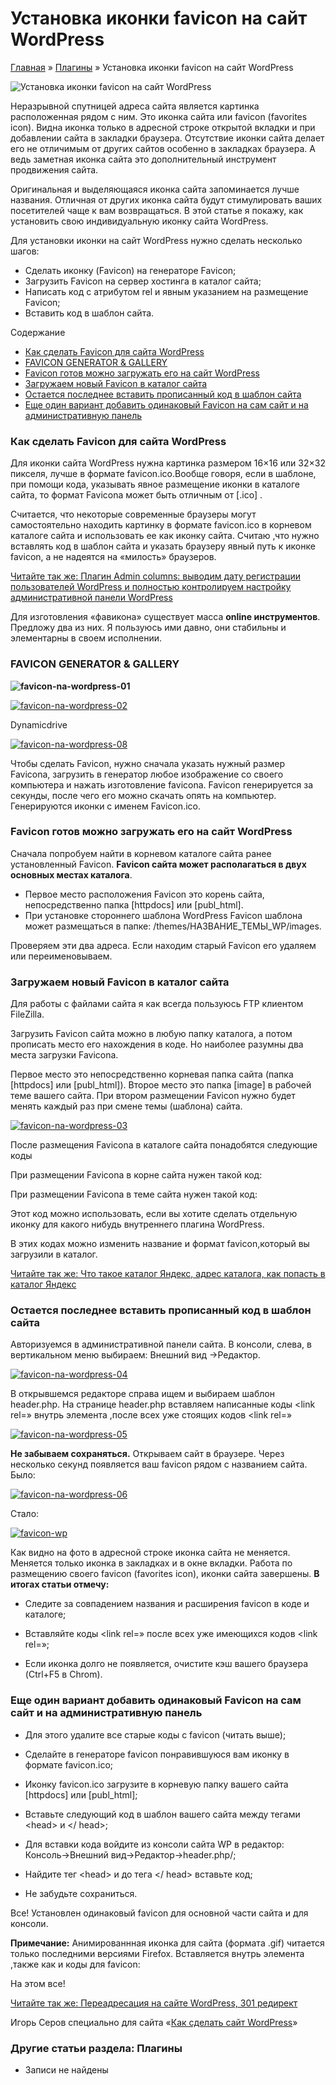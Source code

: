 # Установка иконки favicon на сайт WordPress

[Главная](https://www.wordpress-abc.ru/) » [Плагины](https://www.wordpress-abc.ru/plaginy) » Установка иконки favicon на сайт WordPress

![Установка иконки favicon на сайт WordPress](https://www.wordpress-abc.ru/wp-content/uploads/2013/01/add-favicon-wordpress.png)

Неразрывной  спутницей адреса сайта является картинка расположенная рядом  с ним. Это иконка сайта или favicon  (favorites icon). Видна иконка только в адресной строке открытой вкладки и при добавлении сайта в закладки браузера. Отсутствие иконки сайта делает его не отличимым от других сайтов особенно в закладках браузера.  А ведь заметная иконка сайта это дополнительный инструмент продвижения сайта.

Оригинальная и выделяющаяся иконка сайта запоминается лучше названия. Отличная от других иконка сайта  будут стимулировать ваших посетителей чаще к вам возвращаться. В этой статье я покажу, как установить свою индивидуальную иконку сайта WordPress.

Для установки  иконки на сайт WordPress нужно сделать несколько шагов:

- Сделать  иконку (Favicon) на генераторе Favicon;
- Загрузить Favicon на сервер хостинга в каталог сайта;
- Написать код с атрибутом rel и явным указанием на размещение Favicon;
- Вставить код в шаблон сайта.

Содержание

- [Как сделать Favicon для сайта WordPress](https://www.wordpress-abc.ru/plaginy/ustanovka-ikonki-favicon-na-sajt-wordpress.html#_Favicon__WordPress)
- [FAVICON GENERATOR & GALLERY](https://www.wordpress-abc.ru/plaginy/ustanovka-ikonki-favicon-na-sajt-wordpress.html#FAVICON_GENERATOR_GALLERY)
- [Favicon готов можно загружать его на сайт WordPress](https://www.wordpress-abc.ru/plaginy/ustanovka-ikonki-favicon-na-sajt-wordpress.html#Favicon____WordPress)
- [Загружаем новый Favicon в каталог сайта](https://www.wordpress-abc.ru/plaginy/ustanovka-ikonki-favicon-na-sajt-wordpress.html#_Favicon)
- [Остается последнее вставить прописанный код в шаблон сайта](https://www.wordpress-abc.ru/plaginy/ustanovka-ikonki-favicon-na-sajt-wordpress.html#i)
- [Еще один вариант добавить одинаковый  Favicon на сам сайт и на административную панель](https://www.wordpress-abc.ru/plaginy/ustanovka-ikonki-favicon-na-sajt-wordpress.html#___Favicon)

### Как сделать Favicon для сайта WordPress

Для иконки сайта WordPress нужна картинка размером 16×16 или 32×32 пикселя, лучше в формате favicon.ico.Вообще говоря, если в шаблоне, при помощи кода, указывать явное размещение иконки в каталоге сайта, то формат Favicona может быть отличным от [.ico] .

Считается, что некоторые современные браузеры могут самостоятельно  находить картинку в формате favicon.ico в корневом каталоге сайта и использовать ее как иконку сайта. Считаю ,что нужно вставлять код в шаблон сайта и  указать браузеру явный путь к иконке favicon, а не надеятся на «милость» браузеров.

[Читайте так же:  Плагин Admin columns: выводим дату регистрации пользователей WordPress и полностью контролируем настройку административной панели WordPress](https://www.wordpress-abc.ru/plaginy/plagin-admin-columns-vyivodim-datu-registratsii-polzovateley.html)

Для изготовления «фавикона» существует масса **online инструментов**. Предложу два из них. Я пользуюсь ими  давно, они стабильны и элементарны в своем исполнении.

### FAVICON GENERATOR & GALLERY

**![favicon-na-wordpress-01](https://www.wordpress-abc.ru/wp-content/uploads/2013/01/favicon-na-wordpress-01-300x132.png)**

[![favicon-na-wordpress-02](https://www.wordpress-abc.ru/wp-content/uploads/2013/01/favicon-na-wordpress-02-300x250.png)](https://www.wordpress-abc.ru/wp-content/uploads/2013/01/favicon-na-wordpress-02.png)

Dynamicdrive

[![favicon-na-wordpress-08](https://www.wordpress-abc.ru/wp-content/uploads/2013/01/favicon-na-wordpress-08-300x197.png)](http://wordpress-abc.ru/plaginy/ustanovka-ikonki-favicon-na-sajt-wordpress.html/attachment/favicon-na-wordpress-08)

Чтобы сделать Favicon, нужно сначала указать нужный размер Favicona, загрузить в генератор любое изображение со своего компьютера и нажать изготовление favicona. Favicon генерируется за секунды, после чего его можно скачать опять на компьютер. Генерируются иконки с именем Favicon.ico.

### Favicon готов можно загружать его на сайт WordPress

Сначала попробуем найти в корневом каталоге сайта  ранее установленный  Favicon. **Favicon сайта может располагаться в двух основных местах каталога**.

- Первое место расположения Favicon это корень сайта, непосредственно папка [httpdocs] или [publ_html].
- При установке стороннего шаблона WordPress Favicon шаблона может размещаться в папке: /themes/НАЗВАНИЕ_ТЕМЫ_WP/images.

Проверяем эти два адреса. Если находим старый Favicon его удаляем или переименовываем.

### Загружаем новый Favicon в каталог сайта

Для работы с файлами сайта я как всегда пользуюсь FTP клиентом FileZilla.

Загрузить Favicon сайта можно в любую папку каталога, а потом прописать место его нахождения в коде. Но наиболее разумны два места загрузки Favicona.

Первое место это непосредственно  корневая папка сайта (папка [httpdocs] или [publ_html]). Второе место это папка [image] в рабочей теме вашего сайта. При втором размещении Favicon нужно будет менять каждый раз при смене темы (шаблона) сайта.

[![favicon-na-wordpress-03](https://www.wordpress-abc.ru/wp-content/uploads/2013/01/favicon-na-wordpress-03-300x80.png)](http://wordpress-abc.ru/plaginy/ustanovka-ikonki-favicon-na-sajt-wordpress.html/attachment/favicon-na-wordpress-03)

После размещения Favicona в каталоге сайта понадобятся следующие коды

При размещении Favicona в корне сайта нужен такой код:

При размещении Favicona в теме сайта нужен такой код:

Этот  код можно использовать, если вы хотите сделать отдельную иконку для какого нибудь внутреннего  плагина WordPress.

В этих кодах можно изменить название и формат favicon,который вы загрузили в каталог.

[Читайте так же:  Что такое каталог Яндекс, адрес каталога, как попасть в каталог Яндекс](https://www.wordpress-abc.ru/seo-nachinayushhim/chto-takoe-katalog-yandeks-adres-kataloga-kak-popast-v-katalog-yandeks.html)

### Остается последнее вставить прописанный код в шаблон сайта

Авторизуемся в административной панели сайта. В консоли, слева, в вертикальном меню выбираем: Внешний вид →Редактор.

[![favicon-na-wordpress-04](https://www.wordpress-abc.ru/wp-content/uploads/2013/01/favicon-na-wordpress-04-300x193.png)](https://www.wordpress-abc.ru/wp-content/uploads/2013/01/favicon-na-wordpress-04.png)

В открывшемся редакторе справа ищем и выбираем шаблон header.php. На странице header.php вставляем написанные коды <link rel=» внутрь элемента <head>,после всех уже стоящих кодов <link rel=»

[![favicon-na-wordpress-05](https://www.wordpress-abc.ru/wp-content/uploads/2013/01/favicon-na-wordpress-05-300x254.png)](http://wordpress-abc.ru/plaginy/ustanovka-ikonki-favicon-na-sajt-wordpress.html/attachment/favicon-na-wordpress-05)

**Не забываем сохраняться.** Открываем сайт в браузере. Через несколько секунд появляется ваш favicon  рядом  с названием сайта. Было:

[![favicon-na-wordpress-06](https://www.wordpress-abc.ru/wp-content/uploads/2013/01/favicon-na-wordpress-06-300x95.png)](http://wordpress-abc.ru/plaginy/ustanovka-ikonki-favicon-na-sajt-wordpress.html/attachment/favicon-na-wordpress-06)

  Стало:

[![favicon-wp](https://www.wordpress-abc.ru/wp-content/uploads/2013/01/favicon-wp-300x151.png)](http://wordpress-abc.ru/plaginy/ustanovka-ikonki-favicon-na-sajt-wordpress.html/attachment/favicon-wp)

Как видно на фото в адресной строке иконка сайта не меняется. Меняется только иконка в закладках и в окне вкладки. Работа по размещению своего favicon  (favorites icon), иконки сайта завершены. **В итогах статьи отмечу:**

- Следите за совпадением названия и расширения favicon в коде и каталоге;


-  Вставляйте коды <link rel=» после всех уже имеющихся кодов <link rel=»;


-  Если иконка долго не появляется, очистите кэш вашего браузера (Ctrl+F5 в Chrom).

### Еще один вариант добавить одинаковый  Favicon на сам сайт и на административную панель

- Для этого удалите все старые коды с favicon (читать выше);
- Сделайте в генераторе favicon понравившуюся вам иконку в формате favicon.ico;
- Иконку favicon.ico загрузите в корневую папку вашего сайта [httpdocs] или [publ_html];
- Вставьте следующий код в шаблон вашего сайта между тегами <heаd> и </ heаd>;


- Для вставки кода войдите из консоли сайта WP в редактор: Консоль→Внешний вид→Редактор→header.php/;
- Найдите тег <heаd> и до тега </ heаd> вставьте код;
- Не забудьте сохраниться.

Все! Установлен одинаковый favicon  для основной части сайта и для консоли.

**Примечание:** Анимированнная иконка для сайта (формата .gif)  читается только последними версиями Firefox. Вставляется внутрь элемента <head> ,также как и коды для favicon:

На этом все!

[Читайте так же:  Переадресация на сайте WordPress, 301 редирект](https://www.wordpress-abc.ru/plaginy/pereadresatsiya-na-sayte-wordpress.html)

Игорь Серов специально для сайта «[Как сделать сайт WordPress](https://www.wordpress-abc.ru/)»

### Другие статьи раздела: Плагины

- Записи не найдены